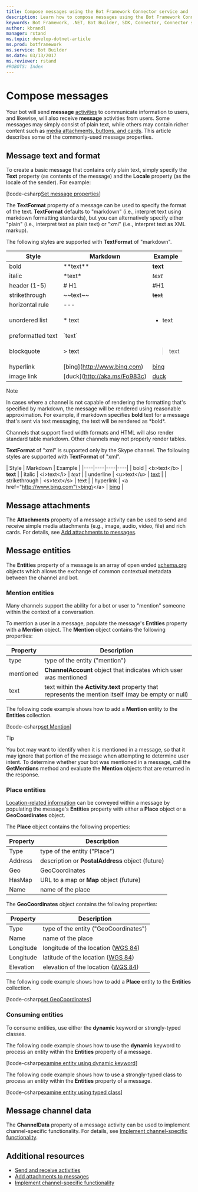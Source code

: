 ```yaml
---
title: Compose messages using the Bot Framework Connector service and .NET | Microsoft Docs
description: Learn how to compose messages using the Bot Framework Connector service via the Bot Builder SDK for .NET.
keywords: Bot Framework, .NET, Bot Builder, SDK, Connector, Connector service, activity, message, compose message, message properties, create message
author: kbrandl
manager: rstand
ms.topic: develop-dotnet-article
ms.prod: botframework
ms.service: Bot Builder
ms.date: 03/13/2017
ms.reviewer: rstand
#ROBOTS: Index
---
```


# Compose messages

Your bot will send **message** [activities](bot-framework-dotnet-send-and-receive.md) to communicate information to users, 
and likewise, will also receive **message** activities from users. 
Some messages may simply consist of plain text, while others may contain richer content such as 
[media attachments, buttons, and cards](bot-framework-dotnet-add-attachments.md). 
This article describes some of the commonly-used message properties.

## Message text and format

To create a basic message that contains only plain text, simply specify the **Text** property (as contents of the message) 
and the **Locale** property (as the locale of the sender). For example: 

[!code-csharp[Set message properties](../includes/code/dotnet-compose-messages.cs#setBasicProperties)]

The **TextFormat** property of a message can be used to specify the format of the text. 
**TextFormat** defaults to "markdown" (i.e., interpret text using markdown formatting standards), 
but you can alternatively specify either "plain" (i.e., interpret text as plain text) or "xml" (i.e., interpret text as XML markup).

The following styles are supported with **TextFormat** of "markdown".

| Style | Markdown | Example | 
| ---- | ---- | ---- | 
| bold | \*\*text\*\* | **text** |
| italic | \*text\* | *text* |
| header (1-5) | # H1 | #H1 |
| strikethrough | \~\~text\~\~ | ~~text~~ |
| horizontal rule | --- |  |
| unordered list | \* text |  <ul><li>text</li></ul> |
| preformatted text | \`text\` |  |
| blockquote | \> text | <blockquote>text</blockquote> |
| hyperlink | \[bing](http://www.bing.com) | [bing](http://www.bing.com) |
| image link| \[duck](http://aka.ms/Fo983c) | [duck](http://aka.ms/Fo983c) |

> [!NOTE]
> In cases where a channel is not capable of rendering the formatting that's specified by markdown, 
> the message will be rendered using reasonable approximation. For example, if markdown specifies **bold** 
> text for a message that's sent via text messaging, the text will be rendered as \*bold\*. 
> 
> Channels that support fixed width formats and HTML will also render standard table markdown. 
> Other channels may not properly render tables.

**TextFormat** of "xml" is supported only by the Skype channel. 
The following styles are supported with **TextFormat** of "xml".

| Style | Markdown | Example | 
|----|----|----|----|
| bold | \<b\>text\</b\> | **text** | 
| italic | \<i\>text\</i\> | *text* |
| underline | \<u\>text\</u\> | <u>text</u> |
| strikethrough | \<s\>text\</s\> | <s>text</s> |
| hyperlink | \<a href="http://www.bing.com"\>bing\</a\> | <a href="http://www.bing.com">bing</a> |

## Message attachments

The **Attachments** property of a message activity can be used to send and receive simple media attachments 
(e.g., image, audio, video, file) and rich cards. 
For details, see [Add attachments to messages](bot-framework-dotnet-add-attachments.md).

## Message entities

The **Entities** property of a message is an array of open ended <a href="http://schema.org/" target="_blank">schema.org</a> 
objects which allows the exchange of common contextual metadata between the channel and bot.

### Mention entities

Many channels support the ability for a bot or user to "mention" someone within the context of a conversation. 

To mention a user in a message, populate the message's **Entities** property with a **Mention** object. 
The **Mention** object contains the following properties: 

| Property | Description | 
|----|----|
| type | type of the entity ("mention") | 
| mentioned | **ChannelAccount** object that indicates which user was mentioned | 
| text | text within the **Activity.text** property that represents the mention itself (may be empty or null) |

The following code example shows how to add a **Mention** entity to the **Entities** collection.

[!code-csharp[set Mention](../includes/code/dotnet-compose-messages.cs#setMention)]

> [!TIP]
> You bot may want to identify when it is mentioned in a message, so that it may 
> ignore that portion of the message when attempting to determine user intent. 
> To determine whether your bot was mentioned in a message, call the **GetMentions** method 
> and evaluate the **Mention** objects that are returned in the response.

### Place entities

<a href="https://schema.org/Place" target="_blank">Location-related information</a> can be conveyed 
within a message by populating the message's **Entities** property with either 
a **Place** object or a **GeoCoordinates** object. 

The **Place** object contains the following properties:

| Property | Description | 
|----|----|
| Type | type of the entity ("Place") |
| Address | description or **PostalAddress** object (future) | 
| Geo | GeoCoordinates | 
| HasMap | URL to a map or **Map** object (future) |
| Name | name of the place |

The **GeoCoordinates** object contains the following properties:

| Property | Description | 
|----|----|
| Type | type of the entity ("GeoCoordinates") |
| Name | name of the place |
| Longitude | longitude of the location (<a href="https://en.wikipedia.org/wiki/World_Geodetic_System" target="_blank">WGS 84</a>) | 
| Longitude | latitude of the location (<a href="https://en.wikipedia.org/wiki/World_Geodetic_System" target="_blank">WGS 84</a>) | 
| Elevation | elevation of the location (<a href="https://en.wikipedia.org/wiki/World_Geodetic_System" target="_blank">WGS 84</a>) | 

The following code example shows how to add a **Place** entity to the **Entities** collection.

[!code-csharp[set GeoCoordinates](../includes/code/dotnet-compose-messages.cs#setGeoCoord)]

### Consuming entities

To consume entities, use either the **dynamic** keyword or strongly-typed classes.

The following code example shows how to use the **dynamic** keyword to process an entity within the **Entities** property of a message.

[!code-csharp[examine entity using dynamic keyword](../includes/code/dotnet-compose-messages.cs#examineEntity1)]

The following code example shows how to use a strongly-typed class to process an entity within the **Entities** property of a message.

[!code-csharp[examine entity using typed class](../includes/code/dotnet-compose-messages.cs#examineEntity2)]

## Message channel data

The **ChannelData** property of a message activity can be used to implement channel-specific functionality. 
For details, see [Implement channel-specific functionality](bot-framework-dotnet-channeldata.md).

## Additional resources

- [Send and receive activities](bot-framework-dotnet-send-and-receive.md)
- [Add attachments to messages](bot-framework-dotnet-add-attachments.md)
- [Implement channel-specific functionality](bot-framework-dotnet-channeldata.md)